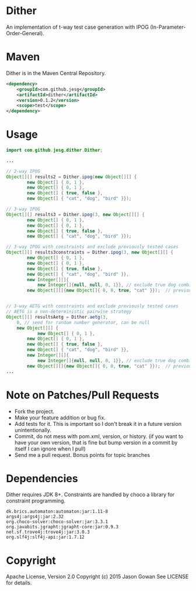 # Dither
An implementation of t-way test case generation with IPOG (In-Parameter-Order-General).

# Maven

Dither is in the Maven Central Repository.
```xml
<dependency>
	<groupId>com.github.jesg</groupId>
	<artifactId>dither</artifactId>
	<version>0.1.2</version>
	<scope>test</scope>
</dependency>
```

# Usage

```java
import com.github.jesg.dither.Dither;

...

// 2-way IPOG
Object[][] results2 = Dither.ipog(new Object[][] {
		new Object[] { 0, 1 },
        new Object[] { 0, 1 },
        new Object[] { true, false },
        new Object[] { "cat", "dog", "bird" }});

// 3-way IPOG
Object[][] results3 = Dither.ipog(3, new Object[][] {
		new Object[] { 0, 1 },
        new Object[] { 0, 1 },
        new Object[] { true, false },
        new Object[] { "cat", "dog", "bird" }});

// 3-way IPOG with constraints and exclude previously tested cases
Object[][] results3constraints = Dither.ipog(3, new Object[][] {
		new Object[] { 0, 1 },
        new Object[] { 0, 1 },
        new Object[] { true, false },
        new Object[] { "cat", "dog", "bird" }},
        new Integer[][]{
			new Integer[]{null, null, 0, 1}}, // exclude true dog combination
		new Object[][]{new Object[]{ 0, 0, true, "cat" }});  // previously tested cases


// 3-way AETG with constraints and exclude previously tested cases
// AETG is a non-deterministic pairwise strategy
Object[][] resultsAetg = Dither.aetg(3,
    0, // seed for random number generator, can be null
    new Object[][] {
		    new Object[] { 0, 1 },
        new Object[] { 0, 1 },
        new Object[] { true, false },
        new Object[] { "cat", "dog", "bird" }},
        new Integer[][]{
			new Integer[]{null, null, 0, 1}}, // exclude true dog combination
		new Object[][]{new Object[]{ 0, 0, true, "cat" }});  // previously tested cases
...
```

# Note on Patches/Pull Requests

* Fork the project.
* Make your feature addition or bug fix.
* Add tests for it. This is important so I don't break it in a
  future version unintentionally.
* Commit, do not mess with pom.xml, version, or history.
  (if you want to have your own version, that is fine but bump version in a commit by itself I can ignore when I pull)
* Send me a pull request. Bonus points for topic branches

# Dependencies

Dither requires JDK 8+.  Constraints are handled by choco a library for constraint programming.
```
dk.brics.automaton:automaton:jar:1.11-8
args4j:args4j:jar:2.32
org.choco-solver:choco-solver:jar:3.3.1
org.javabits.jgrapht:jgrapht-core:jar:0.9.3
net.sf.trove4j:trove4j:jar:3.0.3
org.slf4j:slf4j-api:jar:1.7.12
```

# Copyright

Apache License, Version 2.0
Copyright (c) 2015 Jason Gowan See LICENSE for details.
